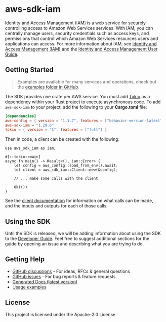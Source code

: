 # aws-sdk-iam

Identity and Access Management (IAM) is a web service for securely controlling access to Amazon Web Services services. With IAM, you can centrally manage users, security credentials such as access keys, and permissions that control which Amazon Web Services resources users and applications can access. For more information about IAM, see [Identity and Access Management (IAM)](http://aws.amazon.com/iam/) and the [Identity and Access Management User Guide](https://docs.aws.amazon.com/IAM/latest/UserGuide/).

## Getting Started

> Examples are available for many services and operations, check out the
> [examples folder in GitHub](https://github.com/awslabs/aws-sdk-rust/tree/main/examples).

The SDK provides one crate per AWS service. You must add [Tokio](https://crates.io/crates/tokio)
as a dependency within your Rust project to execute asynchronous code. To add `aws-sdk-iam` to
your project, add the following to your **Cargo.toml** file:

```toml
[dependencies]
aws-config = { version = "1.1.7", features = ["behavior-version-latest"] }
aws-sdk-iam = "1.29.0"
tokio = { version = "1", features = ["full"] }
```

Then in code, a client can be created with the following:

```rust,no_run
use aws_sdk_iam as iam;

#[::tokio::main]
async fn main() -> Result<(), iam::Error> {
    let config = aws_config::load_from_env().await;
    let client = aws_sdk_iam::Client::new(&config);

    // ... make some calls with the client

    Ok(())
}
```

See the [client documentation](https://docs.rs/aws-sdk-iam/latest/aws_sdk_iam/client/struct.Client.html)
for information on what calls can be made, and the inputs and outputs for each of those calls.

## Using the SDK

Until the SDK is released, we will be adding information about using the SDK to the
[Developer Guide](https://docs.aws.amazon.com/sdk-for-rust/latest/dg/welcome.html). Feel free to suggest
additional sections for the guide by opening an issue and describing what you are trying to do.

## Getting Help

* [GitHub discussions](https://github.com/awslabs/aws-sdk-rust/discussions) - For ideas, RFCs & general questions
* [GitHub issues](https://github.com/awslabs/aws-sdk-rust/issues/new/choose) - For bug reports & feature requests
* [Generated Docs (latest version)](https://awslabs.github.io/aws-sdk-rust/)
* [Usage examples](https://github.com/awslabs/aws-sdk-rust/tree/main/examples)

## License

This project is licensed under the Apache-2.0 License.

